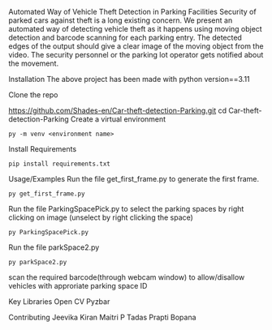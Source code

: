 Automated Way of Vehicle Theft Detection in Parking Facilities
Security of parked cars against theft is a long existing concern. We present an automated way of detecting vehicle theft as it happens using moving object detection and barcode scanning for each parking entry. The detected edges of the output should give a clear image of the moving object from the video. The security personnel or the parking lot operator gets notified about the movement.

Installation
The above project has been made with python version==3.11

Clone the repo

  https://github.com/Shades-en/Car-theft-detection-Parking.git
  cd Car-theft-detection-Parking
Create a virtual environment

    py -m venv <environment name>
Install Requirements

    pip install requirements.txt
Usage/Examples
Run the file get_first_frame.py to generate the first frame.

    py get_first_frame.py
Run the file ParkingSpacePick.py to select the parking spaces by right clicking on image (unselect by right clicking the space)

    py ParkingSpacePick.py
Run the file parkSpace2.py

    py parkSpace2.py
scan the required barcode(through webcam window) to allow/disallow vehicles with approriate parking space ID

Key Libraries
Open CV Pyzbar

Contributing
Jeevika Kiran
Maitri P Tadas
Prapti Bopana
